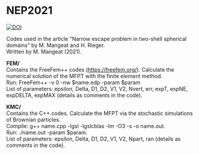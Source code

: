 # NEP2021
<a href="https://dx.doi.org/10.5281/zenodo.5261176"><img src="https://zenodo.org/badge/399397571.svg" alt="DOI"></a>

Codes used in the article "Narrow escape problem in two-shell spherical domains" by M. Mangeat and H. Rieger.</br>
Written by M. Mangeat (2021).

<b>FEM/</b></br>
Contains the FreeFem++ codes (https://freefem.org/). Calculate the numerical solution of the MFPT with the finite element method.</br>
Run: FreeFem++ -v 0 -nw $name.edp -param $param</br>
List of parameters: epsilon, Delta, D1, D2, V1, V2, Nvert, err, expT, expNE, expDELTA, expMAX (details as comments in the code).

<b>KMC/</b></br>
Contains the C++ codes. Calculate the MFPT via the stochastic simulations of Brownian particles.</br>
Compile: g++ name.cpp -lgsl -lgslcblas -lm -O3 -s -o name.out.</br>
Run: ./name.out -param $param.</br>
List of parameters: epsilon, Delta, D1, D2, V1, V2, Npart, ran (details as comments in the code).
